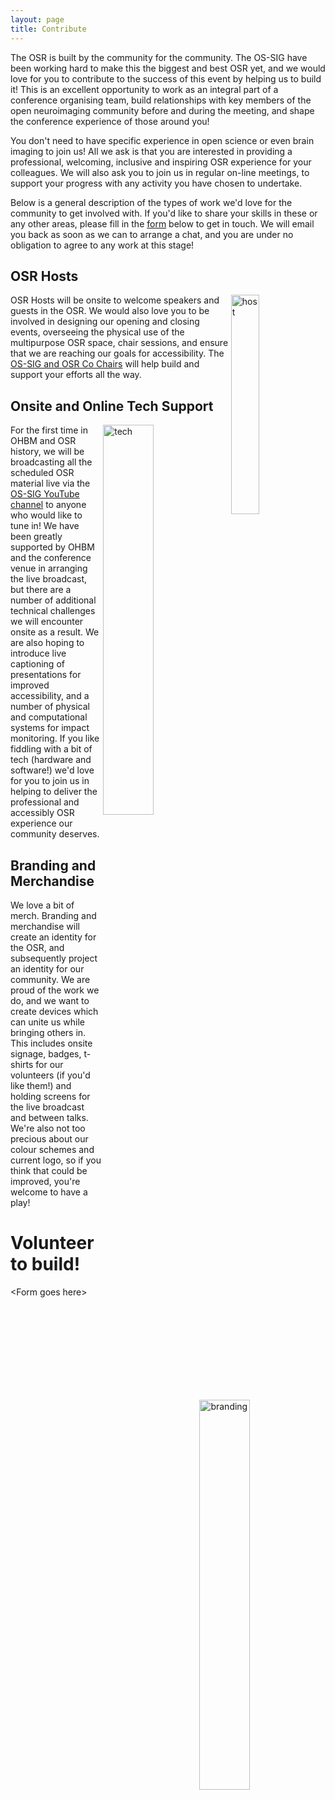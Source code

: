 ```yaml
---
layout: page
title: Contribute
---
```


The OSR is built by the community for the community. The OS-SIG have been working hard to make this the biggest and best OSR yet, and we would love for you to contribute to the success of this event by helping us to build it! This is an excellent opportunity to work as an integral part of a conference organising team, build relationships with key members of the open neuroimaging community before and during the meeting, and shape the conference experience of those around you!

You don't need to have specific experience in open science or even brain imaging to join us! All we ask is that you are interested in providing a professional, welcoming, inclusive and inspiring OSR experience for your colleagues. We will also ask you to join us in regular on-line meetings, to support your progress with any activity you have chosen to undertake.

Below is a general description of the types of work we'd love for the community to get involved with. If you'd like to share your skills in these or any other areas, please fill in the [form](#volunteer-to-build) below to get in touch. We will email you back as soon as we can to arrange a chat, and you are under no obligation to agree to any work at this stage!

## OSR Hosts

<img align="right" src="../img/undraw_Hello_qnas.svg" alt="host" width="30%">

OSR Hosts will be onsite to welcome speakers and guests in the OSR. We would also love you to be involved in designing our opening and closing events, overseeing the physical use of the multipurpose OSR space, chair sessions, and ensure that we are reaching our goals for accessibility. The [OS-SIG and OSR Co Chairs](https://ossig.netlify.com/) will help build and support your efforts all the way.

## Onsite and Online Tech Support

<img align="right" src="../img/undraw_programmer_imem.svg" alt="tech" width="40%">

For the first time in OHBM and OSR history, we will be broadcasting all the scheduled OSR material live via the [OS-SIG YouTube channel](https://www.youtube.com/channel/UChvSitFvqGDeA1y7MJs4CGQ) to anyone who would like to tune in! We have been greatly supported by OHBM and the conference venue in arranging the live broadcast, but there are a number of additional technical challenges we will encounter onsite as a result. We are also hoping to introduce live captioning of presentations for improved accessibility, and a number of physical and computational systems for impact monitoring. If you like fiddling with a bit of tech (hardware and software!) we'd love for you to join us in helping to deliver the professional and accessibly OSR experience our community deserves.

## Branding and Merchandise

<img align="right" src="../img/undraw_logo_design_bjnx.svg" alt="branding" width="40%">

We love a bit of merch. Branding and merchandise will create an identity for the OSR, and subsequently project an identity for our community. We are proud of the work we do, and we want to create devices which can unite us while bringing others in. This includes onsite signage, badges, t-shirts for our volunteers (if you'd like them!) and holding screens for the live broadcast and between talks. We're also not too precious about our colour schemes and current logo, so if you think that could be improved, you're welcome to have a play!

# Volunteer to build!

&lt;Form goes here&gt;
